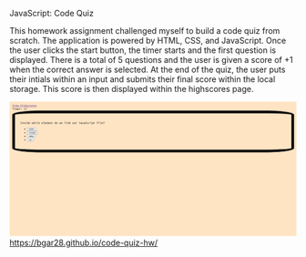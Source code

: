 JavaScript: Code Quiz 

This homework assignment challenged myself to build a code quiz from scratch. The application is powered by HTML, CSS, and JavaScript. Once the user clicks the start button, the timer starts and the first question is displayed. There is a total of 5 questions and the user is given a score of +1 when the correct answer is selected. At the end of the quiz, the user puts their intials within an input and submits their final score within the local storage. This score is then displayed within the highscores page. 


![screenshot](https://github.com/Bgar28/code-quiz-hw/blob/main/assets/Screenshot.png)
https://bgar28.github.io/code-quiz-hw/